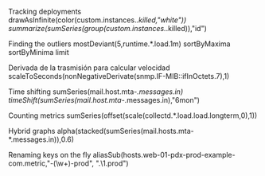 Tracking deployments
  drawAsInfinite(color(custom.instances.*.killed,"white"))
  summarize(sumSeries(group(custom.instances.*.killed)),"id")

Finding the outliers
  mostDeviant(5,runtime.*.load.1m)
  sortByMaxima
  sortByMinima
  limit

Derivada de la trasmisión para calcular velocidad
  scaleToSeconds(nonNegativeDerivate(snmp.IF-MIB::ifInOctets.7),1)

Time shifting
  sumSeries(mail.host.mta-*.messages.in)
  timeShift(sumSeries(mail.host.mta-*.messages.in),"6mon")

Counting metrics
  sumSeries(offset(scale(collectd.*.load.load.longterm,0),1))
 
Hybrid graphs
  alpha(stacked(sumSeries(mail.hosts.mta-*.messages.in)),0.6)

Renaming keys on the fly
  aliasSub(hosts.web-01-pdx-prod-example-com.metric,"-(\w+)-prod", ".\1.prod")


